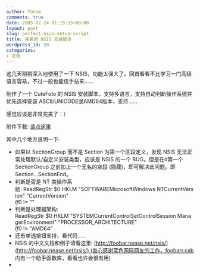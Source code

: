 ```yaml
---
author: Yonsm
comments: true
date: 2005-02-24 01:19:53+00:00
layout: post
slug: perfect-nsis-setup-script
title: 完美的 NSIS 安装脚本
wordpress_id: 58
categories:
- 文档
---
```


这几天稍稍深入地使用了一下 NSIS，功能太强大了。回首看看不比学习一门高级语言容易，不过一般也能信手拈来……

制作了一个 CuteFoto 的 NSIS 安装脚本，支持多语言，支持自动判断操作系统并优先选择安装 ASCII/UNICODE或AMD64版本，支持……

感觉应该是非常完美了：）<!-- more -->

附件下载: [请点这里](http://www.yonsm.net/up/1109151259.nsi)

其中几个地方说明一下:

  * 如果以 SectionGroup 而不是 Section 为第一个区段定义，发现 NSIS 无法正常处理默认/自定义安装类型，应该是 NSIS 的一个 BUG。但是在d第一个 SectionGroup 之前加上一个无名的空段 (隐藏)，即可解决此问题。即 Section...SectionEnd。
  * 判断是否是 NT 类操作系统: ReadRegStr $0 HKLM "SOFTWAREMicrosoftWindows NTCurrentVersion" "CurrentVersion"  
${If} $0 != ""
  * 判断是处理器架构: ReadRegStr $0 HKLM "SYSTEMCurrentControlSetControlSession ManagerEnvironment" "PROCESSOR_ARCHITECTURE"  
${If} $0 != "AMD64"
  * 还有单选按钮支持，看代码……
  * NSIS 的中文文档和例子请看这里: [http://foobar.nease.net/nsis/](http://foobar.nease.net/nsis/) (衷心感谢蓝色网际网友的工作，foobarr.cab 内有一个助手函数库，看看也许会很有用)
  * 
